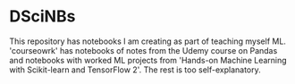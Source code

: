 # DSciNBs

This repository has notebooks I am creating as part of teaching myself ML. 'courseowrk' has notebooks of notes from the Udemy course on Pandas and notebooks with worked ML projects from 'Hands-on Machine Learning with Scikit-learn and TensorFlow 2'. The rest is too self-explanatory.
